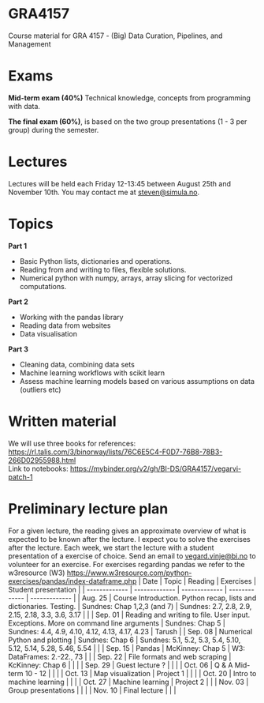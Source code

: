 # GRA4157

Course material for GRA 4157 - (Big) Data Curation, Pipelines, and Management

# Exams

**Mid-term exam (40%)** Technical knowledge, concepts from programming with data.

**The final exam (60%)**, is based on the two group presentations (1 - 3 per group) during the semester.

# Lectures

Lectures will be held each Friday 12-13:45 between August 25th and November 10th. You may contact me at steven@simula.no.

# Topics

**Part 1**

- Basic Python lists, dictionaries and operations.
- Reading from and writing to files, flexible solutions.
- Numerical python with numpy, arrays, array slicing for vectorized computations.

**Part 2**

- Working with the pandas library
- Reading data from websites
- Data visualisation

**Part 3**

- Cleaning data, combining data sets
- Machine learning workflows with scikit learn
- Assess machine learning models based on various assumptions on data (outliers etc)

# Written material

We will use three books for references: https://rl.talis.com/3/binorway/lists/76C6E5C4-F0D7-76B8-78B3-266D02955988.html  
Link to notebooks: https://mybinder.org/v2/gh/BI-DS/GRA4157/vegarvi-patch-1

# Preliminary lecture plan

For a given lecture, the reading gives an approximate overview of what is expected to be known after the lecture. I expect you to solve the exercises after the lecture. Each week, we start the lecture with a student presentation of a exercise of choice. Send an email to vegard.vinje@bi.no to volunteer for an exercise. For exercises regarding pandas we refer to the w3resource (W3) https://www.w3resource.com/python-exercises/pandas/index-dataframe.php
| Date | Topic | Reading | Exercises | Student presentation |
| ------------- | ------------- | ------------- | ------------- | ------------- |
| Aug. 25 | Course Introduction. Python recap, lists and dictionaries. Testing. | Sundnes: Chap 1,2,3 (and 7) | Sundnes: 2.7, 2.8, 2.9, 2.15, 2.18, 3.3, 3.6, 3.17 | |
| Sep. 01 | Reading and writing to file. User input. Exceptions. More on command line arguments | Sundnes: Chap 5 | Sundnes: 4.4, 4.9, 4.10, 4.12, 4.13, 4.17, 4.23 | Tarush |
| Sep. 08 | Numerical Python and plotting | Sundnes: Chap 6 | Sundnes: 5.1, 5.2, 5.3, 5.4, 5.10, 5.12, 5.14, 5.28, 5.46, 5.54 | |
| Sep. 15 | Pandas | McKinney: Chap 5 | W3: DataFrames: 2.-22., 73 | |
| Sep. 22 | File formats and web scraping | KcKinney: Chap 6 |  | |
| Sep. 29 | Guest lecture ? | | |
| Oct. 06 | Q & A Mid-term 10 - 12 | | |
| Oct. 13 | Map visualization | Project 1 | | |
| Oct. 20 | Intro to machine learning | | |
| Oct. 27 | Machine learning | Project 2 |  |
| Nov. 03 | Group presentations | | |
| Nov. 10 | Final lecture | |  |

